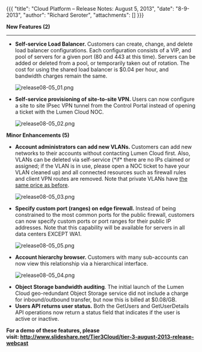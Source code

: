 {{{
  "title": "Cloud Platform – Release Notes: August 5, 2013",
  "date": "8-9-2013",
  "author": "Richard Seroter",
  "attachments": []
}}}

<p><strong>New Features (2)</strong>
</p>
<hr />
<ul>
  <li><strong>Self-service Load Balancer.&nbsp;</strong>Customers can create, change, and delete load balancer configurations. Each configuration consists of a VIP, and pool of servers for a given port (80 and 443 at this time). Servers can be added or deleted
    from a pool, or temporarily taken out of rotation. The cost for using the shared load balancer is $0.04 per hour, and bandwidth charges remain the
    same.
    <p><img src="https://t3n.zendesk.com/attachments/token/6nhavnhfgqq16wy/?name=release08-05_01.png" alt="release08-05_01.png" />
    </p>
  </li>
  <li><strong>Self-service provisioning of site-to-site VPN.&nbsp;</strong>Users can now configure a site to site IPsec VPN tunnel from the Control Portal instead of opening a ticket with the Lumen Cloud NOC.
    <br />
    <p><img src="https://t3n.zendesk.com/attachments/token/t7jrwoyoufy1ojm/?name=release08-05_02.png" alt="release08-05_02.png" />
    </p>
  </li>
</ul>
<p></p>
<p><strong>Minor Enhancements (5)</strong>
</p>
<ul>
  <li><strong>Account administrators can add new VLANs.&nbsp;</strong>Customers can add new networks to their accounts without contacting Lumen Cloud first. Also, VLANs can be deleted via self-service (*if* there are no IPs claimed or assigned; if the VLAN is
    in use, please open a NOC ticket to have your VLAN cleaned up) and all connected resources such as firewall rules and client VPN routes are removed. Note that private VLANs have <a href="http://www.tier3.com/products/network/firewall">the same price as before</a>.
    <p><img src="https://t3n.zendesk.com/attachments/token/rhmfej5scwlv6tz/?name=release08-05_03.png" alt="release08-05_03.png" />
    </p>
  </li>
  <li><strong>Specify custom port (ranges) on edge firewall.&nbsp;</strong>Instead of being constrained to the most common ports for the public firewall, customers can now specify custom ports or port ranges for their public IP addresses. Note that this capability
    will be available for servers in all data centers EXCEPT WA1.
    <p><img src="https://t3n.zendesk.com/attachments/token/p1fod3ppzlic3ik/?name=release08-05_05.png" alt="release08-05_05.png" />
    </p>
  </li>
  <li><strong>Account hierarchy browser.&nbsp;</strong>Customers with many sub-accounts can now view this relationship via a hierarchical interface.
    <p><img src="https://t3n.zendesk.com/attachments/token/vtff4mpyrlxtlqc/?name=release08-05_04.png" alt="release08-05_04.png" />
    </p>
  </li>
  <li><strong>Object Storage bandwidth auditing</strong>. The initial launch of the Lumen Cloud geo-redundant Object Storage service did not include a charge for inbound/outbound transfer, but now this is billed at $0.08/GB.</li>
  <li><strong>Users API returns user status.</strong> Both the GetUsers and GetUserDetails API operations now return a status field that indicates if the user is active or inactive.</li>
</ul>
<p><strong>For a demo of these features, please visit:&nbsp;<a href="http://www.slideshare.net/Tier3Cloud/tier-3-august-2013-release-webcast">http://www.slideshare.net/Tier3Cloud/tier-3-august-2013-release-webcast</a>&nbsp;</strong>
</p>
